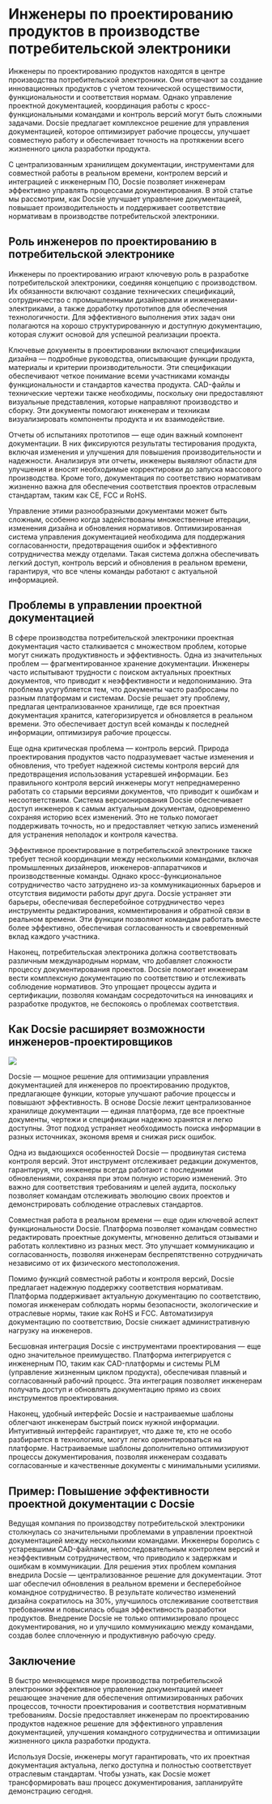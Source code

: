 # Инженеры по проектированию продуктов в производстве потребительской электроники

Инженеры по проектированию продуктов находятся в центре производства потребительской электроники. Они отвечают за создание инновационных продуктов с учетом технической осуществимости, функциональности и соответствия нормам. Однако управление проектной документацией, координация работы с кросс-функциональными командами и контроль версий могут быть сложными задачами. Docsie предлагает комплексное решение для управления документацией, которое оптимизирует рабочие процессы, улучшает совместную работу и обеспечивает точность на протяжении всего жизненного цикла разработки продукта.

С централизованным хранилищем документации, инструментами для совместной работы в реальном времени, контролем версий и интеграцией с инженерным ПО, Docsie позволяет инженерам эффективно управлять процессами документирования. В этой статье мы рассмотрим, как Docsie улучшает управление документацией, повышает производительность и поддерживает соответствие нормативам в производстве потребительской электроники.

## Роль инженеров по проектированию в потребительской электронике

Инженеры по проектированию играют ключевую роль в разработке потребительской электроники, соединяя концепцию с производством. Их обязанности включают создание технических спецификаций, сотрудничество с промышленными дизайнерами и инженерами-электриками, а также доработку прототипов для обеспечения технологичности. Для эффективного выполнения этих задач они полагаются на хорошо структурированную и доступную документацию, которая служит основой для успешной реализации проекта.

Ключевые документы в проектировании включают спецификации дизайна — подробные руководства, описывающие функции продукта, материалы и критерии производительности. Эти спецификации обеспечивают четкое понимание всеми участниками команды функциональности и стандартов качества продукта. CAD-файлы и технические чертежи также необходимы, поскольку они предоставляют визуальные представления, которые направляют производство и сборку. Эти документы помогают инженерам и техникам визуализировать компоненты продукта и их взаимодействие.

Отчеты об испытаниях прототипов — еще один важный компонент документации. В них фиксируются результаты тестирования продукта, включая изменения и улучшения для повышения производительности и надежности. Анализируя эти отчеты, инженеры выявляют области для улучшения и вносят необходимые корректировки до запуска массового производства. Кроме того, документация по соответствию нормативам жизненно важна для обеспечения соответствия проектов отраслевым стандартам, таким как CE, FCC и RoHS.

Управление этими разнообразными документами может быть сложным, особенно когда задействованы множественные итерации, изменения дизайна и обновления нормативов. Оптимизированная система управления документацией необходима для поддержания согласованности, предотвращения ошибок и эффективного сотрудничества между отделами. Такая система должна обеспечивать легкий доступ, контроль версий и обновления в реальном времени, гарантируя, что все члены команды работают с актуальной информацией.

## Проблемы в управлении проектной документацией

В сфере производства потребительской электроники проектная документация часто сталкивается с множеством проблем, которые могут снижать продуктивность и эффективность. Одна из значительных проблем — фрагментированное хранение документации. Инженеры часто испытывают трудности с поиском актуальных проектных документов, что приводит к неэффективности и недопониманию. Эта проблема усугубляется тем, что документы часто разбросаны по разным платформам и системам. Docsie решает эту проблему, предлагая централизованное хранилище, где вся проектная документация хранится, категоризируется и обновляется в реальном времени. Это обеспечивает доступ всей команды к последней информации, оптимизируя рабочие процессы.

Еще одна критическая проблема — контроль версий. Природа проектирования продуктов часто подразумевает частые изменения и обновления, что требует надежной системы контроля версий для предотвращения использования устаревшей информации. Без правильного контроля версий инженеры могут непреднамеренно работать со старыми версиями документов, что приводит к ошибкам и несоответствиям. Система версионирования Docsie обеспечивает доступ инженеров к самым актуальным документам, одновременно сохраняя историю всех изменений. Это не только помогает поддерживать точность, но и предоставляет четкую запись изменений для устранения неполадок и контроля качества.

Эффективное проектирование в потребительской электронике также требует тесной координации между несколькими командами, включая промышленных дизайнеров, инженеров-аппаратчиков и производственные команды. Однако кросс-функциональное сотрудничество часто затруднено из-за коммуникационных барьеров и отсутствия видимости работы друг друга. Docsie устраняет эти барьеры, обеспечивая бесперебойное сотрудничество через инструменты редактирования, комментирования и обратной связи в реальном времени. Эти функции позволяют командам работать вместе более эффективно, обеспечивая согласованность и своевременный вклад каждого участника.

Наконец, потребительская электроника должна соответствовать различным международным нормам, что добавляет сложности процессу документирования проектов. Docsie помогает инженерам вести комплексную документацию по соответствию и отслеживать соблюдение нормативов. Это упрощает процессы аудита и сертификации, позволяя командам сосредоточиться на инновациях и разработке продуктов, не беспокоясь о проблемах соответствия.

## Как Docsie расширяет возможности инженеров-проектировщиков

![](https://cdn.docsie.io/workspace_PxAvC1Uenuc7ad6H3/doc_wn84Jkoc6hIMTO2eE/file_WyrqEK0E1zfn5P8Ia/image_ed244903-132a-cf9b-c7f2-bda1651bfa30.jpg)

Docsie — мощное решение для оптимизации управления документацией для инженеров по проектированию продуктов, предлагающее функции, которые улучшают рабочие процессы и повышают эффективность. В основе Docsie лежит централизованное хранилище документации — единая платформа, где все проектные документы, чертежи и спецификации надежно хранятся и легко доступны. Этот подход устраняет необходимость поиска информации в разных источниках, экономя время и снижая риск ошибок.

Одна из выдающихся особенностей Docsie — продвинутая система контроля версий. Этот инструмент отслеживает редакции документов, гарантируя, что инженеры всегда работают с последними обновлениями, сохраняя при этом полную историю изменений. Это важно для соответствия требованиям и целей аудита, поскольку позволяет командам отслеживать эволюцию своих проектов и демонстрировать соблюдение отраслевых стандартов.

Совместная работа в реальном времени — еще один ключевой аспект функциональности Docsie. Платформа позволяет командам совместно редактировать проектные документы, мгновенно делиться отзывами и работать коллективно из разных мест. Это улучшает коммуникацию и согласованность, позволяя инженерам беспрепятственно сотрудничать независимо от их физического местоположения.

Помимо функций совместной работы и контроля версий, Docsie предлагает надежную поддержку соответствия нормативам. Платформа поддерживает актуальную документацию по соответствию, помогая инженерам соблюдать нормы безопасности, экологические и отраслевые нормы, такие как RoHS и FCC. Автоматизируя документацию по соответствию, Docsie снижает административную нагрузку на инженеров.

Бесшовная интеграция Docsie с инструментами проектирования — еще одно значительное преимущество. Платформа интегрируется с инженерным ПО, таким как CAD-платформы и системы PLM (управление жизненным циклом продукта), обеспечивая плавный и согласованный рабочий процесс. Эта интеграция позволяет инженерам получать доступ и обновлять документацию прямо из своих инструментов проектирования.

Наконец, удобный интерфейс Docsie и настраиваемые шаблоны облегчают инженерам быстрый поиск нужной информации. Интуитивный интерфейс гарантирует, что даже те, кто не особо разбирается в технологиях, могут легко ориентироваться на платформе. Настраиваемые шаблоны дополнительно оптимизируют процессы документирования, позволяя инженерам создавать согласованные и качественные документы с минимальными усилиями.

## Пример: Повышение эффективности проектной документации с Docsie

Ведущая компания по производству потребительской электроники столкнулась со значительными проблемами в управлении проектной документацией между несколькими командами. Инженеры боролись с устаревшими CAD-файлами, непоследовательным контролем версий и неэффективным сотрудничеством, что приводило к задержкам и ошибкам в коммуникации. Для решения этих проблем компания внедрила Docsie — централизованное решение для документации. Этот шаг обеспечил обновления в реальном времени и бесперебойное командное сотрудничество. В результате количество изменений дизайна сократилось на 30%, улучшилось отслеживание соответствия требованиям и повысилась общая эффективность разработки продуктов. Внедрение Docsie не только оптимизировало процесс документирования, но и улучшило коммуникацию между командами, создав более сплоченную и продуктивную рабочую среду.

## Заключение

В быстро меняющемся мире производства потребительской электроники эффективное управление документацией имеет решающее значение для обеспечения оптимизированных рабочих процессов, точности проектирования и соответствия нормативным требованиям. Docsie предоставляет инженерам по проектированию продуктов надежное решение для эффективного управления документацией, улучшения командного сотрудничества и оптимизации жизненного цикла разработки продукта.

Используя Docsie, инженеры могут гарантировать, что их проектная документация актуальна, легко доступна и полностью соответствует отраслевым стандартам. Чтобы узнать, как Docsie может трансформировать ваш процесс документирования, запланируйте демонстрацию сегодня.